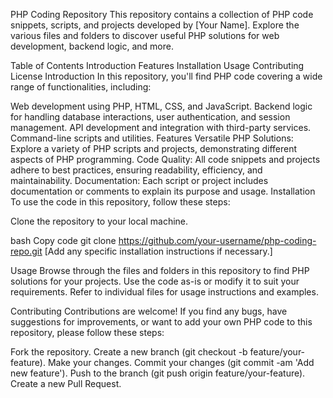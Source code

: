 PHP Coding Repository
This repository contains a collection of PHP code snippets, scripts, and projects developed by [Your Name]. Explore the various files and folders to discover useful PHP solutions for web development, backend logic, and more.

Table of Contents
Introduction
Features
Installation
Usage
Contributing
License
Introduction
In this repository, you'll find PHP code covering a wide range of functionalities, including:

Web development using PHP, HTML, CSS, and JavaScript.
Backend logic for handling database interactions, user authentication, and session management.
API development and integration with third-party services.
Command-line scripts and utilities.
Features
Versatile PHP Solutions: Explore a variety of PHP scripts and projects, demonstrating different aspects of PHP programming.
Code Quality: All code snippets and projects adhere to best practices, ensuring readability, efficiency, and maintainability.
Documentation: Each script or project includes documentation or comments to explain its purpose and usage.
Installation
To use the code in this repository, follow these steps:

Clone the repository to your local machine.

bash
Copy code
git clone https://github.com/your-username/php-coding-repo.git
[Add any specific installation instructions if necessary.]

Usage
Browse through the files and folders in this repository to find PHP solutions for your projects. Use the code as-is or modify it to suit your requirements. Refer to individual files for usage instructions and examples.

Contributing
Contributions are welcome! If you find any bugs, have suggestions for improvements, or want to add your own PHP code to this repository, please follow these steps:

Fork the repository.
Create a new branch (git checkout -b feature/your-feature).
Make your changes.
Commit your changes (git commit -am 'Add new feature').
Push to the branch (git push origin feature/your-feature).
Create a new Pull Request.
